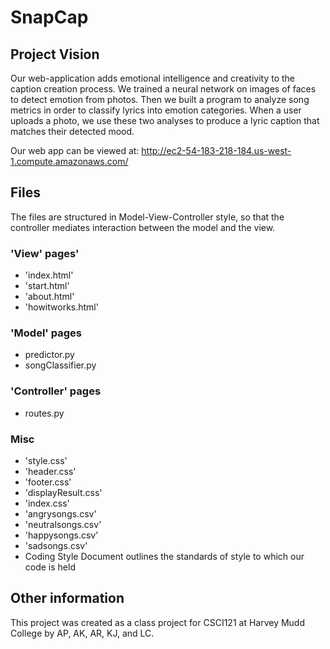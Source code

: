 # SnapCap
## Project Vision
Our web-application adds emotional intelligence and creativity to the caption creation process. We trained a neural network on images of faces to detect emotion from photos. Then we built a program to analyze song metrics in order to classify lyrics into emotion categories. When a user uploads a photo, we use these two analyses to produce a lyric caption that matches their detected mood. 

Our web app can be viewed at: http://ec2-54-183-218-184.us-west-1.compute.amazonaws.com/


## Files
The files are structured in Model-View-Controller style, so that the controller mediates interaction between the model and the view.


### 'View' pages'
* 'index.html'
* 'start.html'
* 'about.html'
* 'howitworks.html'



### 'Model' pages
* predictor.py
* songClassifier.py


### 'Controller' pages
* routes.py

### Misc
* 'style.css'
* 'header.css'
* 'footer.css'
* 'displayResult.css'
* 'index.css'
* 'angrysongs.csv'
* 'neutralsongs.csv'
* 'happysongs.csv'
* 'sadsongs.csv'
* Coding Style Document outlines the standards of style to which our code is held

## Other information
This project was created as a class project for CSCI121 at Harvey Mudd College by AP, AK, AR, KJ, and LC.


